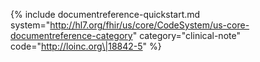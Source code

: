 {% include documentreference-quickstart.md system="http://hl7.org/fhir/us/core/CodeSystem/us-core-documentreference-category" category="clinical-note" code="http://loinc.org\|18842-5" %}